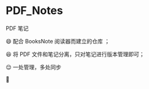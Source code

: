# PDF_Notes
PDF 笔记

:smile: ​配合 BooksNote 阅读器而建立的仓库 ；

:laughing: 将 PDF 文件和笔记分离，只对笔记进行版本管理即可；

:relieved: 一处管理，多处同步

:thinking: 

